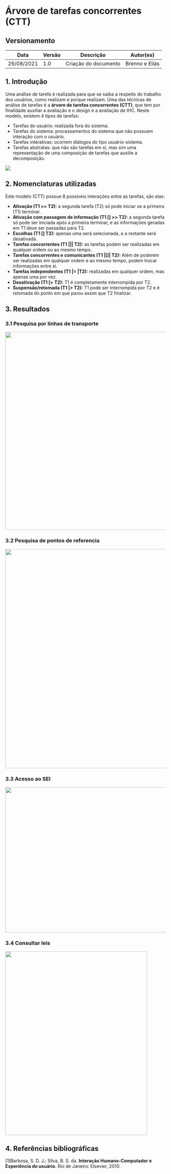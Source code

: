# Árvore de tarefas concorrentes (CTT)

## Versionamento

Data | Versão | Descrição | Autor(es)
---|---|---|---
26/08/2021 | 1.0 | Criação do documento | Brenno e Eliás

## 1. Introdução
Uma análise de tarefa é realizada para que se saiba a respeito do trabalho dos usuários, como realizam e porque realizam. Uma das técnicas de análise de tarefas é a **árvore de tarefas concorrentes (CTT)**, que tem por finalidade auxiliar a avaliação e o design e a avaliação de IHC. Neste modelo, existem 4 tipos de tarefas:
- Tarefas do usuário: realizada fora do sistema.
- Tarefas do sistema: processamentos do sistema que não possuem interação com o usuário.
- Tarefas interativas: ocorrem diálogos do tipo usuário-sistema.
- Tarefas abstratas: que não são tarefas em si, mas sim uma representação de uma composição de tarefas que auxilie a decomposição.

<img src="images/CTT.png">

## 2. Nomenclaturas utilizadas
Este modelo (CTT) possue 8 possíveis interações entre as tarefas, são elas:
- **Ativação (T1 >> T2):** a segunda tarefa (T2) só pode iniciar se a primeira (T1) terminar.
- **Ativação com passagem de informação (T1 [] >> T2):** a segunda tarefa só pode ser iniciada após a primeira terminar, e as informações geradas em T1 deve ser passadas para T2.
- **Escolhas (T1 [] T2):** apenas uma será selecionada, e a restante será desativada.
- **Tarefas concorrentes (T1 ||| T2):** as tarefas podem ser realizadas em qualquer ordem ou ao mesmo tempo.
- **Tarefas concorrentes e comunicantes (T1 |[]| T2):** Além de poderem ser realizadas em qualquer ordem e ao mesmo tempo, podem trocar informações entre si.
- **Tarefas independentes (T1 |= |T2):** realizadas em qualquer ordem, mas apenas uma por vez.
- **Desativação (T1 [> T2):** T1 é completamente interrompida por T2.
- **Suspensão/retomada (T1 |> T2):** T1 pode ser interrompida por T2 e é retomada do ponto em que parou assim que T2 finalizar.

## 3. Resultados
### 3.1 Pesquisa por linhas de transporte
<img width="605px" height="620px" src="images/diagramaTarefa1.png">

### 3.2 Pesquisa de pontos de referencia
<img width="525px" height="686px" src="images/diagramaTarefa2.png">

### 3.3 Acesso ao SEI
<img width="505px" height="455px" src="images/diagramaTarefa3.png">

### 3.4 Consultar leis
<img width="445px" height="575px" src="images/diagramaTarefa4.png">


## 4. Referências bibliográficas
[1]Barbosa, S. D. J.; Silva, B. S. da. **Interação Humano-Computador e Experiência do usuário.** Rio de Janeiro: Elsevier, 2010.
